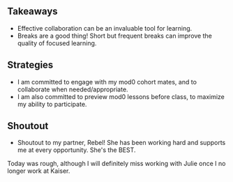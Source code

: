 ## Takeaways
* Effective collaboration can be an invaluable tool for learning.
* Breaks are a good thing! Short but frequent breaks can improve the quality of focused learning.

## Strategies
* I am committed to engage with my mod0 cohort mates, and to collaborate when needed/appropriate.
* I am also committed to preview mod0 lessons before class, to maximize my ability to participate.

## Shoutout
* Shoutout to my partner, Rebel! She has been working hard and supports me at every opportunity. She's the BEST.

Today was rough, although I will definitely miss working with Julie once I no longer work at Kaiser.
